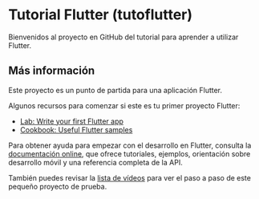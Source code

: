 # Tutorial Flutter (tutoflutter)

Bienvenidos al proyecto en GitHub del tutorial para aprender a utilizar Flutter.

## Más información

Este proyecto es un punto de partida para una aplicación Flutter.

Algunos recursos para comenzar si este es tu primer proyecto Flutter:

- [Lab: Write your first Flutter app](https://docs.flutter.dev/get-started/codelab)
- [Cookbook: Useful Flutter samples](https://docs.flutter.dev/cookbook)

Para obtener ayuda para empezar con el desarrollo en Flutter, consulta la
[documentación online](https://docs.flutter.dev/), que ofrece tutoriales,
ejemplos, orientación sobre desarrollo móvil y una referencia completa de la API.

También puedes revisar la [lista de vídeos](https://www.youtube.com/playlist?list=PLtkAjED_Fqm0ZvPDw-hD-vUJtG5b5zoD3) para ver el paso a paso de este pequeño proyecto de prueba.
